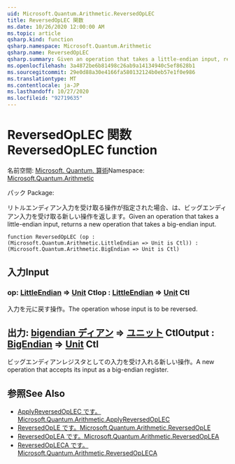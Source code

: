 ```yaml
---
uid: Microsoft.Quantum.Arithmetic.ReversedOpLEC
title: ReversedOpLEC 関数
ms.date: 10/26/2020 12:00:00 AM
ms.topic: article
qsharp.kind: function
qsharp.namespace: Microsoft.Quantum.Arithmetic
qsharp.name: ReversedOpLEC
qsharp.summary: Given an operation that takes a little-endian input, returns a new operation that takes a big-endian input.
ms.openlocfilehash: 3a4872be6b81498c26ab9a14134940c5ef8628b1
ms.sourcegitcommit: 29e0d88a30e4166fa580132124b0eb57e1f0e986
ms.translationtype: MT
ms.contentlocale: ja-JP
ms.lasthandoff: 10/27/2020
ms.locfileid: "92719635"
---
```

# <a name="reversedoplec-function"></a><span data-ttu-id="3da3e-102">ReversedOpLEC 関数</span><span class="sxs-lookup"><span data-stu-id="3da3e-102">ReversedOpLEC function</span></span>

<span data-ttu-id="3da3e-103">名前空間: [Microsoft. Quantum. 算術](xref:Microsoft.Quantum.Arithmetic)</span><span class="sxs-lookup"><span data-stu-id="3da3e-103">Namespace: [Microsoft.Quantum.Arithmetic](xref:Microsoft.Quantum.Arithmetic)</span></span>

<span data-ttu-id="3da3e-104">パック [](https://nuget.org/packages/)</span><span class="sxs-lookup"><span data-stu-id="3da3e-104">Package: [](https://nuget.org/packages/)</span></span>


<span data-ttu-id="3da3e-105">リトルエンディアン入力を受け取る操作が指定された場合、は、ビッグエンディアン入力を受け取る新しい操作を返します。</span><span class="sxs-lookup"><span data-stu-id="3da3e-105">Given an operation that takes a little-endian input, returns a new operation that takes a big-endian input.</span></span>

```qsharp
function ReversedOpLEC (op : (Microsoft.Quantum.Arithmetic.LittleEndian => Unit is Ctl)) : (Microsoft.Quantum.Arithmetic.BigEndian => Unit is Ctl)
```


## <a name="input"></a><span data-ttu-id="3da3e-106">入力</span><span class="sxs-lookup"><span data-stu-id="3da3e-106">Input</span></span>

### <a name="op--littleendian--unit-ctl"></a><span data-ttu-id="3da3e-107">op: [LittleEndian](xref:Microsoft.Quantum.Arithmetic.LittleEndian) => [Unit](xref:microsoft.quantum.lang-ref.unit) Ctl</span><span class="sxs-lookup"><span data-stu-id="3da3e-107">op : [LittleEndian](xref:Microsoft.Quantum.Arithmetic.LittleEndian) => [Unit](xref:microsoft.quantum.lang-ref.unit) Ctl</span></span>

<span data-ttu-id="3da3e-108">入力を元に戻す操作。</span><span class="sxs-lookup"><span data-stu-id="3da3e-108">The operation whose input is to be reversed.</span></span>



## <a name="output--bigendian--unit-ctl"></a><span data-ttu-id="3da3e-109">出力: [bigendian ディアン](xref:Microsoft.Quantum.Arithmetic.BigEndian) => [ユニット](xref:microsoft.quantum.lang-ref.unit) Ctl</span><span class="sxs-lookup"><span data-stu-id="3da3e-109">Output : [BigEndian](xref:Microsoft.Quantum.Arithmetic.BigEndian) => [Unit](xref:microsoft.quantum.lang-ref.unit) Ctl</span></span>

<span data-ttu-id="3da3e-110">ビッグエンディアンレジスタとしての入力を受け入れる新しい操作。</span><span class="sxs-lookup"><span data-stu-id="3da3e-110">A new operation that accepts its input as a big-endian register.</span></span>

## <a name="see-also"></a><span data-ttu-id="3da3e-111">参照</span><span class="sxs-lookup"><span data-stu-id="3da3e-111">See Also</span></span>

- [<span data-ttu-id="3da3e-112">ApplyReversedOpLEC です。</span><span class="sxs-lookup"><span data-stu-id="3da3e-112">Microsoft.Quantum.Arithmetic.ApplyReversedOpLEC</span></span>](xref:Microsoft.Quantum.Arithmetic.ApplyReversedOpLEC)
- [<span data-ttu-id="3da3e-113">ReversedOpLE です。</span><span class="sxs-lookup"><span data-stu-id="3da3e-113">Microsoft.Quantum.Arithmetic.ReversedOpLE</span></span>](xref:Microsoft.Quantum.Arithmetic.ReversedOpLE)
- [<span data-ttu-id="3da3e-114">ReversedOpLEA です。</span><span class="sxs-lookup"><span data-stu-id="3da3e-114">Microsoft.Quantum.Arithmetic.ReversedOpLEA</span></span>](xref:Microsoft.Quantum.Arithmetic.ReversedOpLEA)
- [<span data-ttu-id="3da3e-115">ReversedOpLECA です。</span><span class="sxs-lookup"><span data-stu-id="3da3e-115">Microsoft.Quantum.Arithmetic.ReversedOpLECA</span></span>](xref:Microsoft.Quantum.Arithmetic.ReversedOpLECA)